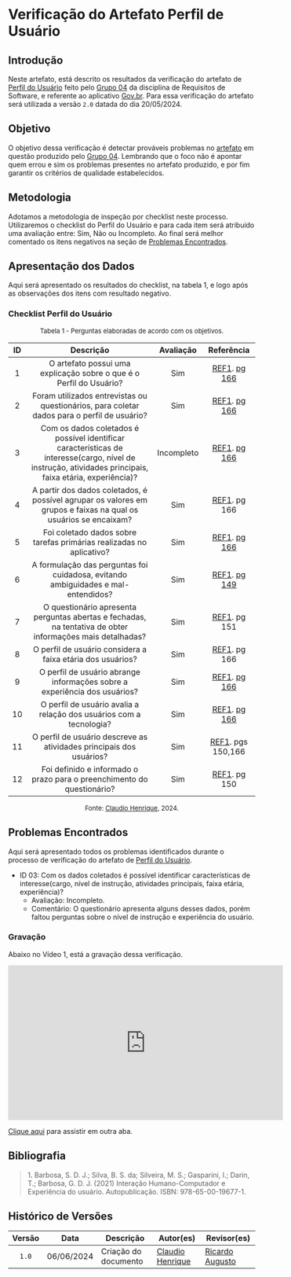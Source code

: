 # Verificação do Artefato Perfil de Usuário

## Introdução

Neste artefato, está descrito os resultados da verificação do artefato de [Perfil do Usuário](https://requisitos-de-software.github.io/2024.1-Gov.br/#/perfil_usuario/perfil_usuario) feito pelo [Grupo 04](https://requisitos-de-software.github.io/2024.1-Gov.br/#/README) da disciplina de Requisitos de Software, e referente ao aplicativo [Gov.br](https://play.google.com/store/apps/details?id=br.gov.meugovbr&hl=pt_BR&gl=US). Para essa verificação do artefato será utilizada a versão `2.0` datada do dia 20/05/2024.

## Objetivo

O objetivo dessa verificação é detectar prováveis problemas no [artefato](https://requisitos-de-software.github.io/2024.1-Gov.br/#/perfil_usuario/perfil_usuario) em questão produzido pelo  [Grupo 04](https://requisitos-de-software.github.io/2024.1-Gov.br/#/README). Lembrando que o foco não é apontar quem errou e sim os problemas presentes no artefato produzido, e por fim garantir os critérios de qualidade estabelecidos.

## Metodologia

Adotamos a metodologia de inspeção por checklist neste processo. Utilizaremos o checklist do Perfil do Usuário e para cada item será atribuído uma avaliação entre: Sim, Não ou Incompleto. Ao final será melhor comentado os itens negativos na seção de [Problemas Encontrados](#problemas-encontrados).

## Apresentação dos Dados

Aqui será apresentado os resultados do checklist, na tabela 1, e logo após as observações dos itens com resultado negativo.

### Checklist Perfil do Usuário


<font size="2"><p style="text-align: center">Tabela 1 - Perguntas elaboradas de acordo com os objetivos.</p></font>


|ID| Descrição | Avaliação | Referência|
|:--:|:--:|:--:|:--:|
|1| O artefato possui uma explicação sobre o que é o Perfil do Usuário? | Sim | <a href="#ref1">REF1</a>. [pg 166](../../../assets/prints_verificacao/claudio/pg166-perfil.png) |
|2| Foram utilizados entrevistas ou questionários, para coletar dados para o perfil de usuário?| Sim  |  <a href="#ref1">REF1</a>. [pg 166](../../../assets/prints_verificacao/claudio/pg166-perfil.png) |
|3 | Com os dados coletados é possível identificar características de interesse(cargo, nível de instrução, atividades principais, faixa etária, experiência)?| Incompleto | <a href="#ref1">REF1</a>. [pg 166](../../../assets/prints_verificacao/claudio/pg166-perfil.png) |
| 4| A partir dos dados coletados, é possível agrupar os valores em grupos e faixas na qual os usuários se encaixam? |Sim | <a href="#ref1">REF1</a>. pg 166|
| 5| Foi coletado dados sobre tarefas primárias realizadas no aplicativo? | Sim | <a href="#ref1">REF1</a>. [pg 166](../../../assets/prints_verificacao/claudio/pg166-perfil.png) |
| 6| A formulação das perguntas foi cuidadosa, evitando ambiguidades e mal-entendidos? |Sim | <a href="#ref1">REF1</a>. [pg 149](../../../assets/prints_verificacao/claudio/pg149-perguntas.png)|
|7| O questionário apresenta perguntas abertas e fechadas, na tentativa de obter informações mais detalhadas? |Sim |  <a href="#ref1">REF1</a>. pg 151 |
|8| O perfil de usuário considera a faixa etária dos usuários? |Sim | <a href="#ref1">REF1</a>. pg 166|
|9| O perfil de usuário abrange informações sobre a experiência dos usuários? |Sim | <a href="#ref1">REF1</a>. [pg 166](../../../assets/prints_verificacao/claudio/pg166-perfil.png)|
|10| O perfil de usuário avalia a relação dos usuários com a tecnologia? | Sim| <a href="#ref1">REF1</a>.  [pg 166](../../../assets/prints_verificacao/claudio/pg166-tecnologia.png)|
|11| O perfil de usuário descreve as atividades principais dos usuários? | Sim| <a href="#ref1">REF1</a>. pgs 150,166|
|12| Foi definido e informado o prazo para o preenchimento do questionário?|Sim | <a href="#ref1">REF1</a>. pg 150|



<font size="2"><p style="text-align: center">Fonte: [Claudio Henrique](https://github.com/claudiohsc), 2024.</p></font>


## Problemas Encontrados

Aqui será apresentado todos os problemas identificados durante o processo de verificação do artefato de [Perfil do Usuário](https://requisitos-de-software.github.io/2024.1-Gov.br/#/perfil_usuario/perfil_usuario).

- ID 03: Com os dados coletados é possível identificar características de interesse(cargo, nível de instrução, atividades principais, faixa etária, experiência)?
    - Avaliação: Incompleto.
    - Comentário: O questionário apresenta alguns desses dados, porém faltou perguntas sobre o nível de instrução e experiência do usuário.

### Gravação

Abaixo no Vídeo 1, está a gravação dessa verificação.

<iframe width="560" height="315" src="https://www.youtube.com/embed/Yy9yiCVFGtA?si=Mfxc2Zw3POmy0nG1" title="YouTube video player" frameborder="0" allow="accelerometer; autoplay; clipboard-write; encrypted-media; gyroscope; picture-in-picture; web-share" referrerpolicy="strict-origin-when-cross-origin" allowfullscreen></iframe>

[Clique aqui](https://www.youtube.com/watch?v=Yy9yiCVFGtA) para assistir em outra aba.




## Bibliografia

> 1<a id="ref1">.</a> Barbosa, S. D. J.; Silva, B. S. da; Silveira, M. S.; Gasparini, I.; Darin, T.; Barbosa, G. D. J. (2021) Interação Humano-Computador e Experiência do usuário. Autopublicação. ISBN: 978-65-00-19677-1.


## Histórico de Versões

| Versão | Data | Descrição | Autor(es) | Revisor(es) |
| :----: | :--: | --------- | ----------- | ------ |
| `1.0`  | 06/06/2024 | Criação do documento |[Claudio Henrique](https://github.com/claudiohsc) | [Ricardo Augusto ](https://www.github.com/avmricardo) |